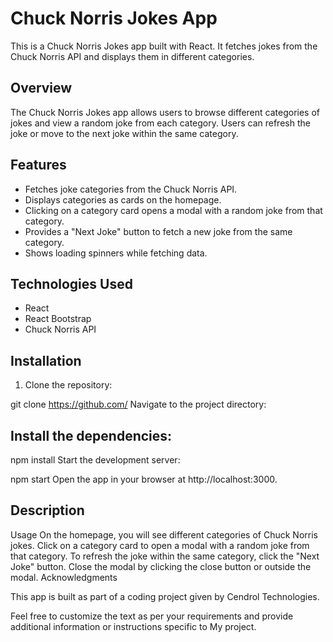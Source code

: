 # Chuck Norris Jokes App

This is a Chuck Norris Jokes app built with React. It fetches jokes from the Chuck Norris API and displays them in different categories.

## Overview

The Chuck Norris Jokes app allows users to browse different categories of jokes and view a random joke from each category. Users can refresh the joke or move to the next joke within the same category.

## Features

- Fetches joke categories from the Chuck Norris API.
- Displays categories as cards on the homepage.
- Clicking on a category card opens a modal with a random joke from that category.
- Provides a "Next Joke" button to fetch a new joke from the same category.
- Shows loading spinners while fetching data.

## Technologies Used

- React
- React Bootstrap
- Chuck Norris API

## Installation

1. Clone the repository:


git clone https://github.com/
Navigate to the project directory:



## Install the dependencies:


npm install
Start the development server:


npm start
Open the app in your browser at http://localhost:3000.


## Description
Usage On the homepage, you will see different categories of Chuck Norris jokes.
Click on a category card to open a modal with a random joke from that category.
To refresh the joke within the same category, click the "Next Joke" button.
Close the modal by clicking the close button or outside the modal.
Acknowledgments

This app is built as part of a coding project given by Cendrol Technologies.



Feel free to customize the text as per your requirements and provide additional information or instructions specific to My project.




